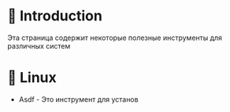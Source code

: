 # 📖 Introduction

Эта страница содержит некоторые полезные инструменты для различных систем

# 🐧 Linux

- Asdf - Это инструмент для установ